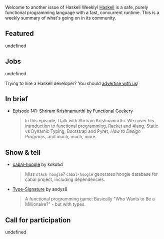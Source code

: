 Welcome to another issue of Haskell Weekly!
[Haskell](https://www.haskell.org) is a safe, purely functional programming language with a fast, concurrent runtime.
This is a weekly summary of what's going on in its community.

## Featured

undefined

## Jobs

undefined

Trying to hire a Haskell developer?
You should [advertise with us](https://haskellweekly.news/advertising.html)!

## In brief

- [Episode 141: Shriram Krishnamurthi](https://www.functionalgeekery.com/episode-141-shriram-krishnamurthi/) by Functional Geekery
  > In this episode, I talk with Shriram Krishnamurthi. We cover his introduction to functional programming, Racket and #lang, Static vs Dynamic Typing, Bootstrap and Pyret, _How to Design Programs_, and much, much, more.

## Show & tell

- [cabal-hoogle](https://github.com/kokobd/cabal-hoogle) by kokobd
  > Miss `stack hoogle`? `cabal-hoogle` generates hoogle database for cabal project, including dependencies.

- [Type-Signature](https://type-signature.com) by andys8
  > A functional programming game: Basically "Who Wants to Be a Millionaire?" - but with types.

## Call for participation

undefined
